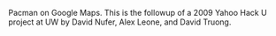 Pacman on Google Maps.  This is the followup of a 2009 Yahoo Hack U project at UW by David Nufer, Alex Leone, and David Truong.